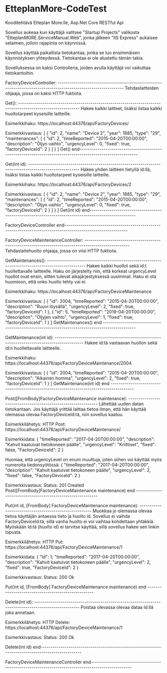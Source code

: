 # EtteplanMore-CodeTest
Kooditehtävä Etteplan More:lle, Asp.Net Core RESTful Api

Sovellus aukeaa kun käyttäjä valitsee "Startup Projects" valikosta "EtteplanMORE.ServiceManual.Web", jonka jälkeen "IIS Express" aukaisee selaimen, jolloin rajapinta on käynnissä. 

Sovellus käyttää paikallista tietokantaa, jonka se luo ensimmäisen käynnistyksen yhteydessä. Tietokantaa ei ole alustettu tämän takia.

Sovelluksessa on kaksi Controlleria, joiden avulla käyttäjä voi vaikuttaa tietokantoihin.

FactoryDeviceController: ---------------------------------------------------------------------------------------------------------------
Tehdaslaitteiden ohjaaja, jossa on kaksi HTTP fuktiota.

Get(): ------------------------------------------------------------------------------------------------------------
Hakee kaikki laitteet, lisäksi listaa kaikki huoltotarpeet kyseisille laitteille. 

Esimerkkihaku:
https://localhost:44376/api/FactoryDevices/

Esimerkkivastaus:
[
    {
        "id": 2,
        "name": "Device 2",
        "year": 1885,
        "type": "29",
        "maintenances": [
            {
                "id": 2,
                "timeReported": "2015-04-20T00:00:00",
                "description": "Öljyn vaihto",
                "urgencyLevel": 0,
                "fixed": true,
                "factoryDeviceId": 2
            }
        ]
    }
]
Get() end-----------------------------------------------------------------------------------------------------------

Get(int id): -------------------------------------------------------------------------------------------------------
Hakee yhden laitteen tietyllä id:llä, lisäksi listaa kaikki huoltotarpeet kyseisille laitteille. 

Esimerkkihaku:
https://localhost:44376/api/FactoryDevices/2

Esimerkkivastaus:
[
    {
        "id": 2,
        "name": "Device 2",
        "year": 1885,
        "type": "29",
        "maintenances": [
            {
                "id": 2,
                "timeReported": "2015-04-20T00:00:00",
                "description": "Öljyn vaihto",
                "urgencyLevel": 0,
                "fixed": true,
                "factoryDeviceId": 2
            }
        ]
    }
]
Get(int id) end-----------------------------------------------------------------------------------------------------

FactoryDeviceController end-------------------------------------------------------------------------------------------------------------

FactoryDeviceMaintenanceController: ----------------------------------------------------------------------------------------------------
Tehdaslaitehuolto ohjaaja, jossa on viisi HTTP fuktiota.

GetMaintenances(): -------------------------------------------------------------------------------------------------
Hakee kaikki huollot sekä id:t huollettavalle laitteelle. Haku on järjestelty niin, että korkeat urgencyLevel huollot ovat ensin, sitten tulevat aikajärjestyksessä uusimmat. Haku ei ota huomioon, että onko huolto tehty vai ei.

Esimerkkihaku: 
https://localhost:44376/api/FactoryDeviceMaintenance

Esimerkkivastaus: 
[
    {
        "id": 2004,
        "timeReported": "2015-04-20T00:00:00",
        "description": "Ruuvi löysällä",
        "urgencyLevel": 2,
        "fixed": true,
        "factoryDeviceId": 1
    },
    {
        "id": 5,
        "timeReported": "2019-04-20T00:00:00",
        "description": "Öljyjen vaihto",
        "urgencyLevel": 1,
        "fixed": true,
        "factoryDeviceId": 1
    }
]
GetMaintenances() end ----------------------------------------------------------------------------------------------

GetMaintenance(int id): --------------------------------------------------------------------------------------------
Hakee id:tä vastaavan huollon sekä id:n huollettavalle laitteelle.

Esimerkkihaku: 
https://localhost:44376/api/FactoryDeviceMaintenance/2004

Esimerkkivastaus: 
[
    {
        "id": 2004,
        "timeReported": "2015-04-20T00:00:00",
        "description": "Aikainen homma",
        "urgencyLevel": 2,
        "fixed": true,
        "factoryDeviceId": 1
    }
]
GetMaintenance(int id) end -----------------------------------------------------------------------------------------

Post([FromBody]FactoryDeviceMaintenance maintenance): --------------------------------------------------------------
Lähettää uuden datan tietokantaan. Jos käyttäjä yrittää laittaa tietoa ilman, että hän käyttää olemassa olevaa FactoryDeviceId:tä, niin sovellus kaatuu.

Esimerkkilähetys: 
HTTP Post: https://localhost:44376/api/FactoryDeviceMaintenance/

Esimerkkidata:
{
      "timeReported": "2017-04-20T00:00:00",
      "description": "Kahvit kaatuivat tietokoneen päälle",
      "urgencyLevel": "Kriittiset",
      "fixed": false,
      "FactoryDeviceId": 2
}

Huomaa, että urgencyLevel on enum muuttuja, joten siihen voi käyttää myös numeroita tiedonsyötössä:
{
      "timeReported": "2017-04-20T00:00:00",
      "description": "Kahvit kaatuivat tietokoneen päälle",
      "urgencyLevel": 2,
      "fixed": false,
      "FactoryDeviceId": 2
}

Esimerkkivastaus: Status: 201 Created
Post([FromBody]FactoryDeviceMaintenance maintenance) end -----------------------------------------------------------

Put(int id, [FromBody] FactoryDeviceMaintenance maintenance): ------------------------------------------------------
Muokkaa jo olemassa olevaa tietoa käyttäjän antaessa tieto ja huolto id. Sovellus ei vaihda FactoryDeviceId:tä, sillä vanha huolto ei voi vaihtaa kohdettaan yhtäkkiä. Myöskään Id:tä (huolto id) ei tarvitse käyttää, sillä sovellus hakee sen linkin lopusta.

Esimerkkilähetys: 
HTTP Put: https://localhost:44376/api/FactoryDeviceMaintenance/1

Esimerkkidata:
{
      "Id": 1;
      "timeReported": "2017-04-20T00:00:00",
      "description": "Kahvit kaatuivat tietokoneen päälle",
      "urgencyLevel": 2,
      "fixed": true,
      "FactoryDeviceId": 2
}

Esimerkkivastaus: Status: 200 Ok

Put(int id, [FromBody] FactoryDeviceMaintenance maintenance) end ---------------------------------------------------

Delete(int id): ----------------------------------------------------------------------------------------------------
Poistaa olevassa olevaa dataa Id:llä joka annetaan. 

Esimerkkilähetys: 
HTTP Delete: https://localhost:44376/api/FactoryDeviceMaintenance/1

Esimerkkivastaus: Status: 200 Ok

Delete(int id) end--------------------------------------------------------------------------------------------------

FactoryDeviceMaintenanceController end--------------------------------------------------------------------------------------------------
